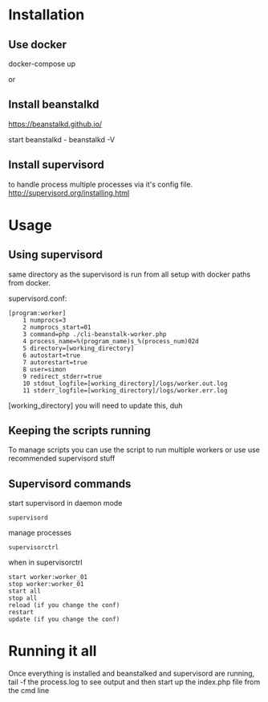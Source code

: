 # Installation

Use docker
--------------------
docker-compose up

or

Install beanstalkd
---------------------
https://beanstalkd.github.io/

start beanstalkd - beanstalkd -V

Install supervisord
---------------------
to handle process multiple processes via it's config file.
http://supervisord.org/installing.html

# Usage

Using supervisord
---------------------

same directory as the supervisord is run from all setup with docker paths from docker.

supervisord.conf:

    [program:worker]
        1 numprocs=3
        2 numprocs_start=01
        3 command=php ./cli-beanstalk-worker.php
        4 process_name=%(program_name)s_%(process_num)02d
        5 directory=[working_directory]
        6 autostart=true
        7 autorestart=true
        8 user=simon
        9 redirect_stderr=true
        10 stdout_logfile=[working_directory]/logs/worker.out.log
        11 stderr_logfile=[working_directory]/logs/worker.err.log

[working_directory] you will need to update this, duh


Keeping the scripts running
---------------------
To manage scripts you can use the script to run multiple workers or use use recommended supervisord stuff


Supervisord commands
---------------------
start supervisord in daemon mode

    supervisord

manage processes

    supervisorctrl

when in supervisorctrl

    start worker:worker_01
    stop worker:worker_01
    start all
    stop all
    reload (if you change the conf)
    restart
    update (if you change the conf)

# Running it all

Once everything is installed and beanstalked and supervisord are running, tail -f the process.log to see output and then start up the index.php file from the cmd line